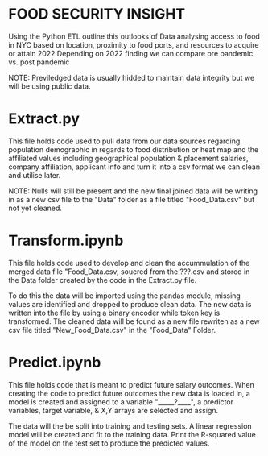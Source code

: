 # FOOD SECURITY INSIGHT

Using the Python ETL outline this outlooks of Data analysing access to food in NYC  based on location, proximity to food ports, and resources to acquire or attain 2022
Depending on 2022 finding we can compare pre pandemic vs. post pandemic

NOTE: Previledged data is usually hidded to maintain data integrity but we will be using public data.

# Extract.py
This file holds code used to pull data from our data sources regarding population demographic in regards to food distribution or heat map and the affiliated values including geographical  population & placement salaries, company affiliation, applicant info and turn it into a csv format we can clean and utilise later.

NOTE: Nulls will still be present and the new final joined data will be writing in as a new csv file to the "Data" folder as a file titled "Food_Data.csv" but not yet cleaned.

# Transform.ipynb
This file holds code used to develop and clean the accummulation of the merged data file "Food_Data.csv, soucred from the ???.csv and stored in the Data folder created by the code in the Extract.py file.

To do this the data will be imported using the pandas module, missing values are identified and dropped to produce clean data.
The new data is written into the file by using a binary encoder while token key is transformed.
The cleaned data will be found as a new file rewriten as a new csv file titled "New_Food_Data.csv" in the "Food_Data" Folder.


# Predict.ipynb

This file holds code that is meant to predict future salary outcomes. When creating the code to predict future outcomes the new data is loaded in, a model is created and assigned to a variable "_____?____", a predictor variables, target variable, & X,Y  arrays are selected and assign.

The data will the be split into training and testing sets. A linear regression model will be created and fit to the training data. 
Print the R-squared value of the model on the test set to produce the predicted values.
